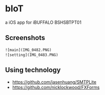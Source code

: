 # bIoT
a iOS app for iBUFFALO BSHSBTPT01

## Screenshots

	![main](IMG_0482.PNG)
	![setting](IMG_0483.PNG)

## Using technology

- https://github.com/jasenhuang/SMTPLite
- https://github.com/nicklockwood/FXForms
